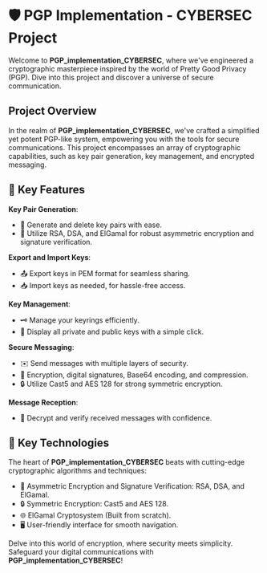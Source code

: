 # 🛡️ PGP Implementation - CYBERSEC Project

Welcome to **PGP_implementation_CYBERSEC**, where we've engineered a cryptographic masterpiece inspired by the world of Pretty Good Privacy (PGP). Dive into this project and discover a universe of secure communication.

## Project Overview

In the realm of **PGP_implementation_CYBERSEC**, we've crafted a simplified yet potent PGP-like system, empowering you with the tools for secure communications. 
This project encompasses an array of cryptographic capabilities, such as key pair generation, key management, and encrypted messaging.

## 🔑 Key Features

**Key Pair Generation**:
- 🌟 Generate and delete key pairs with ease.
- 🔐 Utilize RSA, DSA, and ElGamal for robust asymmetric encryption and signature verification.

**Export and Import Keys**:
- 📤 Export keys in PEM format for seamless sharing.
- 📥 Import keys as needed, for hassle-free access.

**Key Management**:
- 🗝️ Manage your keyrings efficiently.
- 👀 Display all private and public keys with a simple click.

**Secure Messaging**:
- ✉️ Send messages with multiple layers of security.
- 💼 Encryption, digital signatures, Base64 encoding, and compression.
- 🔒 Utilize Cast5 and AES 128 for strong symmetric encryption.

**Message Reception**:
- 📩 Decrypt and verify received messages with confidence.

## 🔐 Key Technologies

The heart of **PGP_implementation_CYBERSEC** beats with cutting-edge cryptographic algorithms and techniques:

- 🔐 Asymmetric Encryption and Signature Verification: RSA, DSA, and ElGamal.
- 🔒 Symmetric Encryption: Cast5 and AES 128.
- 🌐 ElGamal Cryptosystem (Built from scratch).
- 🖥️ User-friendly interface for smooth navigation.

Delve into this world of encryption, where security meets simplicity. Safeguard your digital communications with **PGP_implementation_CYBERSEC**!
